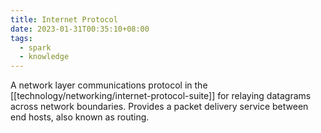 ```yaml
---
title: Internet Protocol
date: 2023-01-31T00:35:10+08:00
tags:
  - spark
  - knowledge
---
```


A network layer communications protocol in the [[technology/networking/internet-protocol-suite]] for relaying datagrams across network boundaries. Provides a packet delivery service between end hosts, also known as routing.
